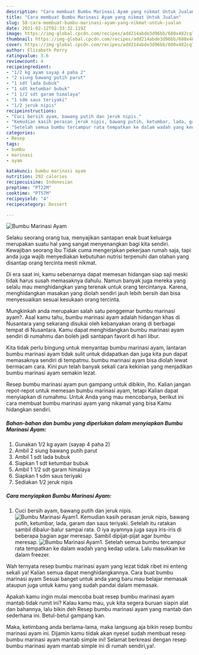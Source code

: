 ```yaml
---
description: "Cara membuat Bumbu Marinasi Ayam yang nikmat Untuk Jualan"
title: "Cara membuat Bumbu Marinasi Ayam yang nikmat Untuk Jualan"
slug: 58-cara-membuat-bumbu-marinasi-ayam-yang-nikmat-untuk-jualan
date: 2021-02-12T02:33:32.119Z
image: https://img-global.cpcdn.com/recipes/add214abde3d96bb/680x482cq70/bumbu-marinasi-ayam-foto-resep-utama.jpg
thumbnail: https://img-global.cpcdn.com/recipes/add214abde3d96bb/680x482cq70/bumbu-marinasi-ayam-foto-resep-utama.jpg
cover: https://img-global.cpcdn.com/recipes/add214abde3d96bb/680x482cq70/bumbu-marinasi-ayam-foto-resep-utama.jpg
author: Elizabeth Perry
ratingvalue: 3.6
reviewcount: 4
recipeingredient:
- "1/2 kg ayam sayap 4 paha 2"
- "2 siung bawang putih parut"
- "1 sdt lada bubuk"
- "1 sdt ketumbar bubuk"
- "1 1/2 sdt garam himalaya"
- "1 sdm saus teriyaki"
- "1/2 jeruk nipis"
recipeinstructions:
- "Cuci bersih ayam, bawang putih dan jeruk nipis."
- "Kemudian kasih perasan jeruk nipis, bawang putih, ketumbar, lada, garam dan saus teriyaki. Setelah itu ratakan sambil dibalur-balur sampai rata. O iya ayamnya juga saya iris-iris di beberapa bagian agar meresap. Sambil dipijat-pijat agar bumbu meresap."
- "Setelah semua bumbu tercampur rata tempatkan ke dalam wadah yang kedap udara. Lalu masukkan ke dalam freezer."
categories:
- Resep
tags:
- bumbu
- marinasi
- ayam

katakunci: bumbu marinasi ayam 
nutrition: 292 calories
recipecuisine: Indonesian
preptime: "PT22M"
cooktime: "PT57M"
recipeyield: "4"
recipecategory: Dessert

---
```



![Bumbu Marinasi Ayam](https://img-global.cpcdn.com/recipes/add214abde3d96bb/680x482cq70/bumbu-marinasi-ayam-foto-resep-utama.jpg)

Selaku seorang orang tua, menyajikan santapan enak buat keluarga merupakan suatu hal yang sangat menyenangkan bagi kita sendiri. Kewajiban seorang ibu Tidak cuma mengerjakan pekerjaan rumah saja, tapi anda juga wajib menyediakan kebutuhan nutrisi terpenuhi dan olahan yang disantap orang tercinta mesti nikmat.

Di era  saat ini, kamu sebenarnya dapat memesan hidangan siap saji meski tidak harus susah memasaknya dahulu. Namun banyak juga mereka yang selalu mau menghidangkan yang terenak untuk orang tercintanya. Karena, menghidangkan masakan yang diolah sendiri jauh lebih bersih dan bisa menyesuaikan sesuai kesukaan orang tercinta. 



Mungkinkah anda merupakan salah satu penggemar bumbu marinasi ayam?. Asal kamu tahu, bumbu marinasi ayam adalah hidangan khas di Nusantara yang sekarang disukai oleh kebanyakan orang di berbagai tempat di Nusantara. Kamu dapat menghidangkan bumbu marinasi ayam sendiri di rumahmu dan boleh jadi santapan favorit di hari libur.

Kita tidak perlu bingung untuk menyantap bumbu marinasi ayam, lantaran bumbu marinasi ayam tidak sulit untuk didapatkan dan juga kita pun dapat memasaknya sendiri di tempatmu. bumbu marinasi ayam bisa diolah lewat bermacam cara. Kini pun telah banyak sekali cara kekinian yang menjadikan bumbu marinasi ayam semakin lezat.

Resep bumbu marinasi ayam pun gampang untuk dibikin, lho. Kalian jangan repot-repot untuk memesan bumbu marinasi ayam, tetapi Kalian dapat menyiapkan di rumahmu. Untuk Anda yang mau mencobanya, berikut ini cara membuat bumbu marinasi ayam yang nikamat yang bisa Kamu hidangkan sendiri.

<!--inarticleads1-->

##### Bahan-bahan dan bumbu yang diperlukan dalam menyiapkan Bumbu Marinasi Ayam:

1. Gunakan 1/2 kg ayam (sayap 4 paha 2)
1. Ambil 2 siung bawang putih parut
1. Ambil 1 sdt lada bubuk
1. Siapkan 1 sdt ketumbar bubuk
1. Ambil 1 1/2 sdt garam himalaya
1. Siapkan 1 sdm saus teriyaki
1. Sediakan 1/2 jeruk nipis




<!--inarticleads2-->

##### Cara menyiapkan Bumbu Marinasi Ayam:

1. Cuci bersih ayam, bawang putih dan jeruk nipis.
<img src="https://img-global.cpcdn.com/steps/422d680f1ade4356/160x128cq70/bumbu-marinasi-ayam-langkah-memasak-1-foto.jpg" alt="Bumbu Marinasi Ayam">1. Kemudian kasih perasan jeruk nipis, bawang putih, ketumbar, lada, garam dan saus teriyaki. Setelah itu ratakan sambil dibalur-balur sampai rata. O iya ayamnya juga saya iris-iris di beberapa bagian agar meresap. Sambil dipijat-pijat agar bumbu meresap.
<img src="https://img-global.cpcdn.com/steps/c9909de8f0659c40/160x128cq70/bumbu-marinasi-ayam-langkah-memasak-2-foto.jpg" alt="Bumbu Marinasi Ayam">1. Setelah semua bumbu tercampur rata tempatkan ke dalam wadah yang kedap udara. Lalu masukkan ke dalam freezer.




Wah ternyata resep bumbu marinasi ayam yang lezat tidak ribet ini enteng sekali ya! Kalian semua dapat menghidangkannya. Cara buat bumbu marinasi ayam Sesuai banget untuk anda yang baru mau belajar memasak ataupun juga untuk kamu yang sudah pandai dalam memasak.

Apakah kamu ingin mulai mencoba buat resep bumbu marinasi ayam mantab tidak rumit ini? Kalau kamu mau, yuk kita segera buruan siapin alat dan bahannya, lalu bikin deh Resep bumbu marinasi ayam yang mantab dan sederhana ini. Betul-betul gampang kan. 

Maka, ketimbang anda berlama-lama, maka langsung aja bikin resep bumbu marinasi ayam ini. Dijamin kamu tiidak akan nyesel sudah membuat resep bumbu marinasi ayam mantab simple ini! Selamat berkreasi dengan resep bumbu marinasi ayam mantab simple ini di rumah sendiri,ya!.

